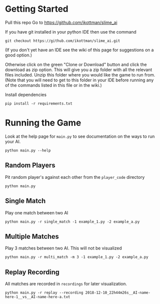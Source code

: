 # Getting Started
Pull this repo
Go to 
https://github.com/ikottman/slime_ai

If you have git installed in your python IDE then use the command
```
git checkout https://github.com/ikottman/slime_ai.git
```
(If you don't yet have an IDE see the wiki of this page for suggestions on a good option.)

Otherwise click on the green "Clone or Download" button and click the download as zip option.
This will give you a zip folder with all the relevant files included. Unzip this folder where you would like the game to run from.
(Note that you will need to get to this folder in your IDE before running any of the commands listed in this file or in the wiki.)

Install dependencies
```
pip install -r requirements.txt
```

# Running the Game
Look at the help page for `main.py` to see documentation on the ways to run your AI.
```
python main.py --help
```
## Random Players
Pit random player's against each other from the `player_code` directory
```
python main.py
```

## Single Match
Play one match between two AI
```
python main.py -r single_match -1 example_1.py -2 example_a.py
```

## Multiple Matches
Play 3 matches between two AI. This will not be visualized
```
python main.py -r multi_match -m 3 -1 example_1.py -2 example_a.py
```

## Replay Recording
All matches are recorded in `recordings` for later visualization.
```
python main.py -r replay --recording 2018-12-10_22h44m26s__AI-name-here-1__vs__AI-name-here-a.txt
```
